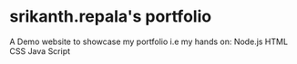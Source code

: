 # srikanth.repala's portfolio

A Demo website to showcase my portfolio i.e 
my hands on:
Node.js
HTML
CSS
Java Script
